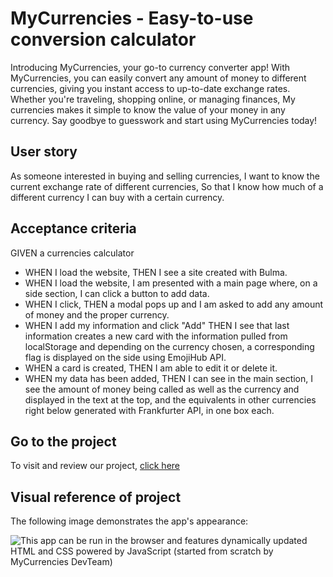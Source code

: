 # MyCurrencies - Easy-to-use conversion calculator

Introducing MyCurrencies, your go-to currency converter app! With MyCurrencies, you can easily convert any amount of money to different currencies, giving you instant access to up-to-date exchange rates. Whether you're traveling, shopping online, or managing finances, My currencies makes it simple to know the value of your money in any currency. Say goodbye to guesswork and start using MyCurrencies today!

## User story

As someone interested in buying and selling currencies,
I want to know the current exchange rate of different currencies,
So that I know how much of a different currency  I can buy with a certain currency.

## Acceptance criteria

GIVEN a currencies calculator
* WHEN I load the website,
THEN I see a site created with Bulma. 
* WHEN I load the website,
I am presented with a main page where, on a side section, I can click a button to add data.
* WHEN I click,
THEN a modal pops up and I am asked to add any amount of money and the proper currency.
* WHEN I add my information and click "Add"
THEN I see that last information creates a new card with the information pulled from localStorage and depending on the currency chosen, a corresponding flag is displayed on the side using EmojiHub API.
* WHEN a card is created,
THEN I am able to edit it or delete it.
* WHEN my data has been added,
THEN I can see in the main section, I see the amount of money being called as well as the currency and displayed in the text at the top, and the equivalents in other currencies right below generated with Frankfurter API, in one box each.

## Go to the project

To visit and review our project, [click here](https://eduardovela2022.github.io/MyCurrencies/)

## Visual reference of project
The following image demonstrates the app's appearance:

![This app can be run in the browser and features dynamically updated HTML and CSS powered by JavaScript (started from scratch by MyCurrencies DevTeam)](./assets/myCurrencies_appReference.gif)
